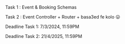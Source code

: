Task 1 : Event & Booking Schemas

Task 2 : Event Controller + Router + basa3ed fe kolo 😛

Deadline Task 1: 7/3/2024, 11:59PM

Deadline Task 2: 21/4/2025, 11:59PM
